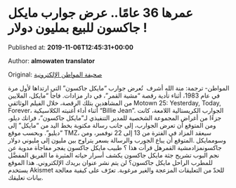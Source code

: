 
# عمرها 36 عامًا.. عرض جوارب مايكل جاكسون للبيع بمليون دولار !

Published at: **2019-11-06T12:45:31+00:00**

Author: **almowaten translator**

Original: [صحيفة المواطن الإلكترونية](https://www.almowaten.net/2019/11/%D8%B9%D9%85%D8%B1%D9%87%D8%A7-36-%D8%B9%D8%A7%D9%85%D9%8B%D8%A7-%D8%B9%D8%B1%D8%B6-%D8%AC%D9%88%D8%A7%D8%B1%D8%A8-%D9%85%D8%A7%D9%8A%D9%83%D9%84-%D8%AC%D8%A7%D9%83%D8%B3%D9%88%D9%86-%D9%84%D9%84/)

المواطن- ترجمة: منة الله أشرف 
تُعرض جوارب “مايكل جاكسون” التي ارتداها لأول مرة في عام 1983، أثناء تأدية رقصة “مشية القمر”، في دار مزادات.
فاجأ “مايكل، الملايين من المشاهدين بتلك الرقصة، خلال الفيلم الوثائقي Motown 25: Yesterday, Today, Forever، أثناء أداء أغنيته الكلاسيكية “Billie Jean”.
الجوارب الكريستالية اللامعة، كانت جزءًا من أغراض المجموعة الشخصية للمدير التنفيذي لـ”مايكل جاكسون”، فرانك ديلو، ومن المتوقع أن تعرض الجوارب، إلى جانب رسالة مكتوبة بخط اليد من “مايكل” إلى “ديليو”.
وبحسب موقع TMZ، سيعقد المزاد في الفترة من 13 إلى 22 نوفمبر، ومن المتوقع أن يباع الجورب والرسالة بسعر يتراوح بين مليون إلى مليوني دولار.
‎وسوممايكل جاكسونمزادمشية القمرهل قرأت هذا ؟  طبيب مايكل جاكسون يفجر مفاجأة مدوية عن نجم البوب تشريح جثة مايكل جاكسون يكشف أسرار حياته المثيرة ما الفريق المفضَّل للمطرب الراحل مايكل جاكسون؟
لن يتم نشر عنوان بريدك الإلكتروني.
هذا الموقع يستخدم Akismet للحدّ من التعليقات المزعجة والغير مرغوبة. تعرّف على كيفية معالجة بيانات تعليقك.
